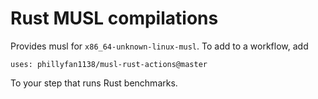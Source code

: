 # Rust MUSL compilations

Provides musl for `x86_64-unknown-linux-musl`.  To add to a workflow, add  

```
uses: phillyfan1138/musl-rust-actions@master
```

To your step that runs Rust benchmarks.